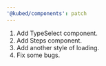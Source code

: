 ```yaml
---
'@kubed/components': patch
---
```


1. Add TypeSelect component.
2. Add Steps component.
3. Add another style of loading.
4. Fix some bugs.
